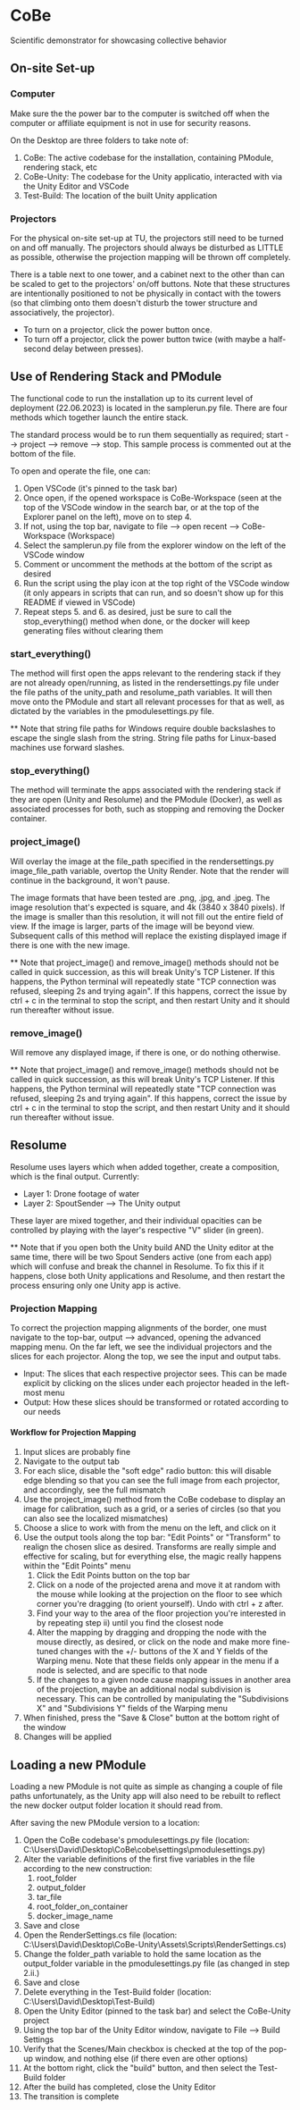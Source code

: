 # CoBe
Scientific demonstrator for showcasing collective behavior

## On-site Set-up
### Computer
Make sure the the power bar to the computer is switched off when the computer or affiliate equipment is not in use for security reasons.

On the Desktop are three folders to take note of:
1. CoBe: The active codebase for the installation, containing PModule, rendering stack, etc
2. CoBe-Unity: The codebase for the Unity applicatio, interacted with via the Unity Editor and VSCode
3. Test-Build: The location of the built Unity application

### Projectors
For the physical on-site set-up at TU, the projectors still need to be turned on and off manually. The projectors should always be disturbed as LITTLE as possible, otherwise the projection mapping will be thrown off completely.

There is a table next to one tower, and a cabinet next to the other than can be scaled to get to the projectors' on/off buttons. Note that these structures are intentionally positioned to not be physically in contact with the towers (so that climbing onto them doesn't disturb the tower structure and associatively, the projector).

- To turn on a projector, click the power button once.
- To turn off a projector, click the power button twice (with maybe a half-second delay between presses).

## Use of Rendering Stack and PModule
The functional code to run the installation up to its current level of deployment (22.06.2023) is located in the samplerun.py file. There are four methods which together launch the entire stack.

The standard process would be to run them sequentially as required; start --> project --> remove --> stop. This sample process is commented out at the bottom of the file.

To open and operate the file, one can:
1. Open VSCode (it's pinned to the task bar)
2. Once open, if the opened workspace is CoBe-Workspace (seen at the top of the VSCode window in the search bar, or at the top of the Explorer panel on the left), move on to step 4.
3. If not, using the top bar, navigate to file --> open recent --> CoBe-Workspace (Workspace)
4. Select the samplerun.py file from the explorer window on the left of the VSCode window
5. Comment or uncomment the methods at the bottom of the script as desired
6. Run the script using the play icon at the top right of the VSCode window (it only appears in scripts that can run, and so doesn't show up for this README if viewed in VSCode)
7. Repeat steps 5. and 6. as desired, just be sure to call the stop_everything() method when done, or the docker will keep generating files without clearing them

### start_everything()
The method will first open the apps relevant to the rendering stack if they are not already open/running, as listed in the rendersettings.py file under the file paths of the unity_path and resolume_path variables. It will then move onto the PModule and start all relevant processes for that as well, as dictated by the variables in the pmodulesettings.py file.

** Note that string file paths for Windows require double backslashes to escape the single slash from the string. String file paths for Linux-based machines use forward slashes.

### stop_everything()
The method will terminate the apps associated with the rendering stack if they are open (Unity and Resolume) and the PModule (Docker), as well as associated processes for both, such as stopping and removing the Docker container.

### project_image()
Will overlay the image at the file_path specified in the rendersettings.py image_file_path variable, overtop the Unity Render. Note that the render will continue in the background, it won't pause.

The image formats that have been tested are .png, .jpg, and .jpeg. The image resolution that's expected is square, and 4k (3840 x 3840 pixels). If the image is smaller than this resolution, it will not fill out the entire field of view. If the image is larger, parts of the image will be beyond view. Subsequent calls of this method will replace the existing displayed image if there is one with the new image.

** Note that project_image() and remove_image() methods should not be called in quick succession, as this will break Unity's TCP Listener. If this happens, the Python terminal will repeatedly state "TCP connection was refused, sleeping 2s and trying again". If this happens, correct the issue by ctrl + c in the terminal to stop the script, and then restart Unity and it should run thereafter without issue.

### remove_image()
Will remove any displayed image, if there is one, or do nothing otherwise.

** Note that project_image() and remove_image() methods should not be called in quick succession, as this will break Unity's TCP Listener. If this happens, the Python terminal will repeatedly state "TCP connection was refused, sleeping 2s and trying again". If this happens, correct the issue by ctrl + c in the terminal to stop the script, and then restart Unity and it should run thereafter without issue.

## Resolume
Resolume uses layers which when added together, create a composition, which is the final output. Currently:
- Layer 1: Drone footage of water
- Layer 2: SpoutSender --> The Unity output

These layer are mixed together, and their individual opacities can be controlled by playing with the layer's respective "V" slider (in green).

** Note that if you open both the Unity build AND the Unity editor at the same time, there will be two Spout Senders active (one from each app) which will confuse and break the channel in Resolume. To fix this if it happens, close both Unity applications and Resolume, and then restart the process ensuring only one Unity app is active. 

### Projection Mapping
To correct the projection mapping alignments of the border, one must navigate to the top-bar, output --> advanced, opening the advanced mapping menu. On the far left, we see the individual projectors and the slices for each projector. Along the top, we see the input and output tabs.
- Input: The slices that each respective projector sees. This can be made explicit by clicking on the slices under each projector headed in the left-most menu
- Output: How these slices should be transformed or rotated according to our needs

#### Workflow for Projection Mapping
1. Input slices are probably fine
2. Navigate to the output tab
3. For each slice, disable the "soft edge" radio button: this will disable edge blending so that you can see the full image from each projector, and accordingly, see the full mismatch
4. Use the project_image() method from the CoBe codebase to display an image for calibration, such as a grid, or a series of circles (so that you can also see the localized mismatches)
5. Choose a slice to work with from the menu on the left, and click on it
6. Use the output tools along the top bar: "Edit Points" or "Transform" to realign the chosen slice as desired. Transforms are really simple and effective for scaling, but for everything else, the magic really happens within the "Edit Points" menu
    1. Click the Edit Points button on the top bar
    2. Click on a node of the projected arena and move it at random with the mouse while looking at the projection on the floor to see which corner you're dragging (to orient yourself). Undo with ctrl + z after.
    3. Find your way to the area of the floor projection you're interested in by repeating step ii) until you find the closest node
    4. Alter the mapping by dragging and dropping the node with the mouse directly, as desired, or click on the node and make more fine-tuned changes with the +/- buttons of the X and Y fields of the Warping menu. Note that these fields only appear in the menu if a node is selected, and are specific to that node
    5. If the changes to a given node cause mapping issues in another area of the projection, maybe an additional nodal subdivision is necessary. This can be controlled by manipulating the "Subdivisions X" and "Subdivisions Y" fields of the Warping menu
7. When finished, press the "Save & Close" button at the bottom right of the window
8. Changes will be applied

## Loading a new PModule
Loading a new PModule is not quite as simple as changing a couple of file paths unfortunately, as the Unity app will also need to be rebuilt to reflect the new docker output folder location it should read from.

After saving the new PModule version to a location:
1. Open the CoBe codebase's pmodulesettings.py file (location: C:\Users\David\Desktop\CoBe\cobe\settings\pmodulesettings.py)
2. Alter the variable definitions of the first five variables in the file according to the new construction: 
    1. root_folder
    2. output_folder
    3. tar_file
    4. root_folder_on_container
    5. docker_image_name
3. Save and close
4. Open the RenderSettings.cs file (location: C:\Users\David\Desktop\CoBe-Unity\Assets\Scripts\RenderSettings.cs)
5. Change the folder_path variable to hold the same location as the output_folder variable in the pmodulesettings.py file (as changed in step 2.ii.)
6. Save and close
7. Delete everything in the Test-Build folder (location: C:\Users\David\Desktop\Test-Build)
8. Open the Unity Editor (pinned to the task bar) and select the CoBe-Unity project
9. Using the top bar of the Unity Editor window, navigate to File --> Build Settings
10. Verify that the Scenes/Main checkbox is checked at the top of the pop-up window, and nothing else (if there even are other options)
11. At the bottom right, click the "build" button, and then select the Test-Build folder
12. After the build has completed, close the Unity Editor
13. The transition is complete
